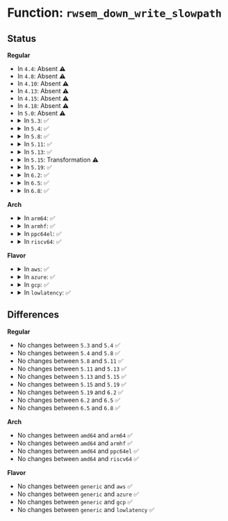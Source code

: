 # Function: <code>rwsem_down_write_slowpath</code>

## Status
<b>Regular</b>
<ul>
<li>
In <code>4.4</code>: Absent ⚠️
</li>
<li>
In <code>4.8</code>: Absent ⚠️
</li>
<li>
In <code>4.10</code>: Absent ⚠️
</li>
<li>
In <code>4.13</code>: Absent ⚠️
</li>
<li>
In <code>4.15</code>: Absent ⚠️
</li>
<li>
In <code>4.18</code>: Absent ⚠️
</li>
<li>
In <code>5.0</code>: Absent ⚠️
</li>
<li>
<details>
<summary>In <code>5.3</code>: ✅</summary>

```c
struct rw_semaphore *rwsem_down_write_slowpath(struct rw_semaphore *sem, int state);
```

**Collision:** Unique Static

**Inline:** No

**Transformation:** False

**Instances:**

```
In kernel/locking/rwsem.c (ffffffff810f8220)
Location: kernel/locking/rwsem.c:1127
Inline: False
Direct callers:
  - kernel/locking/rwsem.c:down_write_killable
  - kernel/locking/rwsem.c:down_write
```
**Symbols:**

```
ffffffff810f8220-ffffffff810f86d7: rwsem_down_write_slowpath (STB_LOCAL)
```
</details>
</li>
<li>
<details>
<summary>In <code>5.4</code>: ✅</summary>

```c
struct rw_semaphore *rwsem_down_write_slowpath(struct rw_semaphore *sem, int state);
```

**Collision:** Unique Static

**Inline:** No

**Transformation:** False

**Instances:**

```
In kernel/locking/rwsem.c (ffffffff81104050)
Location: kernel/locking/rwsem.c:1139
Inline: False
Direct callers:
  - kernel/locking/rwsem.c:down_write_killable
  - kernel/locking/rwsem.c:down_write
```
**Symbols:**

```
ffffffff81104050-ffffffff8110451f: rwsem_down_write_slowpath (STB_LOCAL)
```
</details>
</li>
<li>
<details>
<summary>In <code>5.8</code>: ✅</summary>

```c
struct rw_semaphore *rwsem_down_write_slowpath(struct rw_semaphore *sem, int state);
```

**Collision:** Unique Static

**Inline:** No

**Transformation:** False

**Instances:**

```
In kernel/locking/rwsem.c (ffffffff8110ec60)
Location: kernel/locking/rwsem.c:1136
Inline: False
Direct callers:
  - kernel/locking/rwsem.c:down_write_killable
  - kernel/locking/rwsem.c:down_write
```
**Symbols:**

```
ffffffff8110ec60-ffffffff8110f0f1: rwsem_down_write_slowpath (STB_LOCAL)
```
</details>
</li>
<li>
<details>
<summary>In <code>5.11</code>: ✅</summary>

```c
struct rw_semaphore *rwsem_down_write_slowpath(struct rw_semaphore *sem, int state);
```

**Collision:** Unique Static

**Inline:** No

**Transformation:** False

**Instances:**

```
In kernel/locking/rwsem.c (ffffffff8110be70)
Location: kernel/locking/rwsem.c:1016
Inline: False
Direct callers:
  - kernel/locking/rwsem.c:down_write_killable
  - kernel/locking/rwsem.c:down_write
```
**Symbols:**

```
ffffffff8110be70-ffffffff8110c2b8: rwsem_down_write_slowpath (STB_LOCAL)
```
</details>
</li>
<li>
<details>
<summary>In <code>5.13</code>: ✅</summary>

```c
struct rw_semaphore *rwsem_down_write_slowpath(struct rw_semaphore *sem, int state);
```

**Collision:** Unique Static

**Inline:** No

**Transformation:** False

**Instances:**

```
In kernel/locking/rwsem.c (ffffffff8110dc90)
Location: kernel/locking/rwsem.c:1016
Inline: False
Direct callers:
  - kernel/locking/rwsem.c:down_write_killable
  - kernel/locking/rwsem.c:down_write
```
**Symbols:**

```
ffffffff8110dc90-ffffffff8110e0fd: rwsem_down_write_slowpath (STB_LOCAL)
```
</details>
</li>
<li>
<details>
<summary>In <code>5.15</code>: Transformation ⚠️</summary>

```c
struct rw_semaphore *rwsem_down_write_slowpath(struct rw_semaphore *sem, int state);
```

**Collision:** Unique Static

**Inline:** No

**Transformation:** True

**Instances:**

```
In kernel/locking/rwsem.c (0)
Location: kernel/locking/rwsem.c:1058
Inline: False
Direct callers:
  - kernel/locking/rwsem.c:down_write_killable
  - kernel/locking/rwsem.c:down_write
```
**Symbols:**

```
ffffffff8112d480-ffffffff8112d844: rwsem_down_write_slowpath (STB_LOCAL)
ffffffff81ca95a8-ffffffff81ca95c5: rwsem_down_write_slowpath.cold (STB_LOCAL)
```
</details>
</li>
<li>
<details>
<summary>In <code>5.19</code>: ✅</summary>

```c
struct rw_semaphore *rwsem_down_write_slowpath(struct rw_semaphore *sem, int state);
```

**Collision:** Unique Static

**Inline:** No

**Transformation:** False

**Instances:**

```
In kernel/locking/rwsem.c (ffffffff81f25620)
Location: kernel/locking/rwsem.c:1108
Inline: False
Direct callers:
  - kernel/locking/rwsem.c:down_write_killable
  - kernel/locking/rwsem.c:down_write
```
**Symbols:**

```
ffffffff81f25620-ffffffff81f25bcf: rwsem_down_write_slowpath (STB_LOCAL)
```
</details>
</li>
<li>
<details>
<summary>In <code>6.2</code>: ✅</summary>

```c
struct rw_semaphore *rwsem_down_write_slowpath(struct rw_semaphore *sem, int state);
```

**Collision:** Unique Static

**Inline:** No

**Transformation:** False

**Instances:**

```
In kernel/locking/rwsem.c (ffffffff820d1010)
Location: kernel/locking/rwsem.c:1115
Inline: False
Direct callers:
  - kernel/locking/rwsem.c:down_write_killable
  - kernel/locking/rwsem.c:down_write
```
**Symbols:**

```
ffffffff820d1010-ffffffff820d15a0: rwsem_down_write_slowpath (STB_LOCAL)
```
</details>
</li>
<li>
<details>
<summary>In <code>6.5</code>: ✅</summary>

```c
struct rw_semaphore *rwsem_down_write_slowpath(struct rw_semaphore *sem, int state);
```

**Collision:** Unique Static

**Inline:** No

**Transformation:** False

**Instances:**

```
In kernel/locking/rwsem.c (ffffffff821553d0)
Location: kernel/locking/rwsem.c:1107
Inline: False
Direct callers:
  - kernel/locking/rwsem.c:down_write_killable
  - kernel/locking/rwsem.c:down_write
```
**Symbols:**

```
ffffffff821553d0-ffffffff8215591f: rwsem_down_write_slowpath (STB_LOCAL)
```
</details>
</li>
<li>
<details>
<summary>In <code>6.8</code>: ✅</summary>

```c
struct rw_semaphore *rwsem_down_write_slowpath(struct rw_semaphore *sem, int state);
```

**Collision:** Unique Static

**Inline:** No

**Transformation:** False

**Instances:**

```
In kernel/locking/rwsem.c (ffffffff82238210)
Location: kernel/locking/rwsem.c:1107
Inline: False
Direct callers:
  - kernel/locking/rwsem.c:down_write_killable
  - kernel/locking/rwsem.c:down_write
```
**Symbols:**

```
ffffffff82238210-ffffffff8223875f: rwsem_down_write_slowpath (STB_LOCAL)
```
</details>
</li>
</ul>
<b>Arch</b>
<ul>
<li>
<details>
<summary>In <code>arm64</code>: ✅</summary>

```c
struct rw_semaphore *rwsem_down_write_slowpath(struct rw_semaphore *sem, int state);
```

**Collision:** Unique Static

**Inline:** No

**Transformation:** False

**Instances:**

```
In kernel/locking/rwsem.c (ffff800010169878)
Location: kernel/locking/rwsem.c:1139
Inline: False
Direct callers:
  - kernel/locking/rwsem.c:down_write_killable
  - kernel/locking/rwsem.c:down_write
```
**Symbols:**

```
ffff800010169878-ffff800010169e24: rwsem_down_write_slowpath (STB_LOCAL)
```
</details>
</li>
<li>
<details>
<summary>In <code>armhf</code>: ✅</summary>

```c
struct rw_semaphore *rwsem_down_write_slowpath(struct rw_semaphore *sem, int state);
```

**Collision:** Unique Static

**Inline:** No

**Transformation:** False

**Instances:**

```
In kernel/locking/rwsem.c (c03b5b7c)
Location: kernel/locking/rwsem.c:1139
Inline: False
Direct callers:
  - kernel/locking/rwsem.c:down_write_killable
  - kernel/locking/rwsem.c:down_write
```
**Symbols:**

```
c03b5b7c-c03b6060: rwsem_down_write_slowpath (STB_LOCAL)
```
</details>
</li>
<li>
<details>
<summary>In <code>ppc64el</code>: ✅</summary>

```c
struct rw_semaphore *rwsem_down_write_slowpath(struct rw_semaphore *sem, int state);
```

**Collision:** Unique Static

**Inline:** No

**Transformation:** False

**Instances:**

```
In kernel/locking/rwsem.c (c0000000001c1620)
Location: kernel/locking/rwsem.c:1139
Inline: False
Direct callers:
  - kernel/locking/rwsem.c:down_write_killable
  - kernel/locking/rwsem.c:down_write
```
**Symbols:**

```
c0000000001c1620-c0000000001c1cdc: rwsem_down_write_slowpath (STB_LOCAL)
```
</details>
</li>
<li>
<details>
<summary>In <code>riscv64</code>: ✅</summary>

```c
struct rw_semaphore *rwsem_down_write_slowpath(struct rw_semaphore *sem, int state);
```

**Collision:** Unique Static

**Inline:** No

**Transformation:** False

**Instances:**

```
In kernel/locking/rwsem.c (ffffffe00010ac02)
Location: kernel/locking/rwsem.c:1139
Inline: False
Direct callers:
  - kernel/locking/rwsem.c:down_write_killable
  - kernel/locking/rwsem.c:down_write
```
**Symbols:**

```
ffffffe00010ac02-ffffffe00010afea: rwsem_down_write_slowpath (STB_LOCAL)
```
</details>
</li>
</ul>
<b>Flavor</b>
<ul>
<li>
<details>
<summary>In <code>aws</code>: ✅</summary>

```c
struct rw_semaphore *rwsem_down_write_slowpath(struct rw_semaphore *sem, int state);
```

**Collision:** Unique Static

**Inline:** No

**Transformation:** False

**Instances:**

```
In kernel/locking/rwsem.c (ffffffff810fd360)
Location: kernel/locking/rwsem.c:1139
Inline: False
Direct callers:
  - kernel/locking/rwsem.c:down_write_killable
  - kernel/locking/rwsem.c:down_write
```
**Symbols:**

```
ffffffff810fd360-ffffffff810fd82f: rwsem_down_write_slowpath (STB_LOCAL)
```
</details>
</li>
<li>
<details>
<summary>In <code>azure</code>: ✅</summary>

```c
struct rw_semaphore *rwsem_down_write_slowpath(struct rw_semaphore *sem, int state);
```

**Collision:** Unique Static

**Inline:** No

**Transformation:** False

**Instances:**

```
In kernel/locking/rwsem.c (ffffffff810ed570)
Location: kernel/locking/rwsem.c:1139
Inline: False
Direct callers:
  - kernel/locking/rwsem.c:down_write_killable
  - kernel/locking/rwsem.c:down_write
```
**Symbols:**

```
ffffffff810ed570-ffffffff810eda23: rwsem_down_write_slowpath (STB_LOCAL)
```
</details>
</li>
<li>
<details>
<summary>In <code>gcp</code>: ✅</summary>

```c
struct rw_semaphore *rwsem_down_write_slowpath(struct rw_semaphore *sem, int state);
```

**Collision:** Unique Static

**Inline:** No

**Transformation:** False

**Instances:**

```
In kernel/locking/rwsem.c (ffffffff810fa520)
Location: kernel/locking/rwsem.c:1139
Inline: False
Direct callers:
  - kernel/locking/rwsem.c:down_write_killable
  - kernel/locking/rwsem.c:down_write
```
**Symbols:**

```
ffffffff810fa520-ffffffff810fa9ef: rwsem_down_write_slowpath (STB_LOCAL)
```
</details>
</li>
<li>
<details>
<summary>In <code>lowlatency</code>: ✅</summary>

```c
struct rw_semaphore *rwsem_down_write_slowpath(struct rw_semaphore *sem, int state);
```

**Collision:** Unique Static

**Inline:** No

**Transformation:** False

**Instances:**

```
In kernel/locking/rwsem.c (ffffffff811056b0)
Location: kernel/locking/rwsem.c:1139
Inline: False
Direct callers:
  - kernel/locking/rwsem.c:down_write_killable
  - kernel/locking/rwsem.c:down_write
```
**Symbols:**

```
ffffffff811056b0-ffffffff81105bb3: rwsem_down_write_slowpath (STB_LOCAL)
```
</details>
</li>
</ul>

## Differences
<b>Regular</b>
<ul>
<li>
No changes between <code>5.3</code> and <code>5.4</code> ✅
</li>
<li>
No changes between <code>5.4</code> and <code>5.8</code> ✅
</li>
<li>
No changes between <code>5.8</code> and <code>5.11</code> ✅
</li>
<li>
No changes between <code>5.11</code> and <code>5.13</code> ✅
</li>
<li>
No changes between <code>5.13</code> and <code>5.15</code> ✅
</li>
<li>
No changes between <code>5.15</code> and <code>5.19</code> ✅
</li>
<li>
No changes between <code>5.19</code> and <code>6.2</code> ✅
</li>
<li>
No changes between <code>6.2</code> and <code>6.5</code> ✅
</li>
<li>
No changes between <code>6.5</code> and <code>6.8</code> ✅
</li>
</ul>
<b>Arch</b>
<ul>
<li>
No changes between <code>amd64</code> and <code>arm64</code> ✅
</li>
<li>
No changes between <code>amd64</code> and <code>armhf</code> ✅
</li>
<li>
No changes between <code>amd64</code> and <code>ppc64el</code> ✅
</li>
<li>
No changes between <code>amd64</code> and <code>riscv64</code> ✅
</li>
</ul>
<b>Flavor</b>
<ul>
<li>
No changes between <code>generic</code> and <code>aws</code> ✅
</li>
<li>
No changes between <code>generic</code> and <code>azure</code> ✅
</li>
<li>
No changes between <code>generic</code> and <code>gcp</code> ✅
</li>
<li>
No changes between <code>generic</code> and <code>lowlatency</code> ✅
</li>
</ul>
